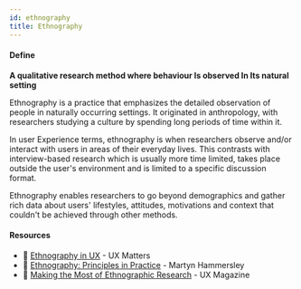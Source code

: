 ```yaml
---
id: ethnography
title: Ethnography
---
```


<!-- [![docs-source](https://img.shields.io/badge/SRC-UX%20Companion-blue)](https://play.google.com/store/apps/details?id=com.cyberduck.uxcompanion) -->

#### Define

**A qualitative research method where behaviour Is observed In Its natural setting**

Ethnography is a practice that emphasizes the detailed observation of people in naturally occurring settings. It originated in anthropology, with researchers studying a culture by spending long periods of time within it.

In user Experience terms, ethnography is when researchers observe and/or interact with users in areas of their everyday lives. This contrasts with interview-based research which is usually more time limited, takes place outside the user's environment and is limited to a specific discussion format.

Ethnography enables researchers to go beyond demographics and gather rich data about users' lifestyles, attitudes, motivations and context that couldn't be achieved through other methods.

#### Resources

* 📃 [Ethnography in UX](https://www.uxmatters.com/mt/archives/2010/06/ethnography-in-ux.php) - UX Matters
* 📘 [Ethnography: Principles in Practice](https://www.amazon.co.uk/Ethnography-Principles-Practice-Martyn-Hammersley/dp/0415396050) - Martyn Hammersley
* 📃 [Making the Most of Ethnographic Research](https://uxmag.com/articles/making-the-most-of-ethnographic-research) - UX Magazine